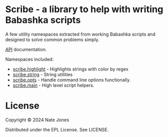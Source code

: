 # Scribe - a library to help with writing Babashka scripts

A few utility namespaces extracted from working Babashka scripts and designed to solve common problems simply.

[API](./API.md) documentation.

Namespaces included:

* [scribe.highlight](./API.md#scribe.highlight) - Highlights strings with color by regex
* [scribe.string](./API.md#scribe.string) - String utilities
* [scribe.opts](./API.md#scribe.opts) - Handle command line options functionally.
* [scribe.main](./API.md#scribe.main) - High level script helpers.

# License

Copyright © 2024 Nate Jones

Distributed under the EPL License. See LICENSE.
